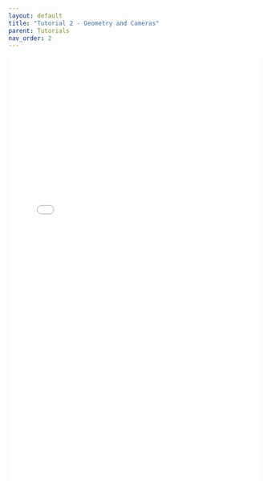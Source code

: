 ```yaml
---
layout: default
title: "Tutorial 2 - Geometry and Cameras"
parent: Tutorials
nav_order: 2
---
```


<embed src="{{ site.baseurl }}/pdfs/Tutorial%202%20-%20Geometry%20and%20Cameras.pdf" type="application/pdf" width="100%" height="850px" />